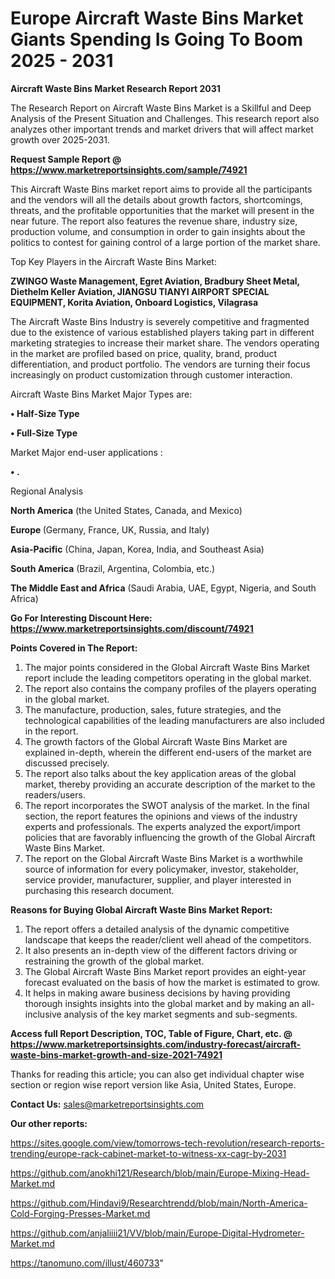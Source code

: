 # Europe Aircraft Waste Bins Market Giants Spending Is Going To Boom 2025 - 2031

<strong>Aircraft Waste Bins Market Research Report 2031</strong>

The Research Report on Aircraft Waste Bins Market is a Skillful and Deep Analysis of the Present Situation and Challenges. This research report also analyzes other important trends and market drivers that will affect market growth over 2025-2031.

<strong>Request Sample Report @ <a href=https://www.marketreportsinsights.com/sample/74921>https://www.marketreportsinsights.com/sample/74921</a></strong>

This Aircraft Waste Bins market report aims to provide all the participants and the vendors will all the details about growth factors, shortcomings, threats, and the profitable opportunities that the market will present in the near future. The report also features the revenue share, industry size, production volume, and consumption in order to gain insights about the politics to contest for gaining control of a large portion of the market share.

Top Key Players in the Aircraft Waste Bins Market:

<strong>ZWINGO Waste Management, Egret Aviation, Bradbury Sheet Metal, Diethelm Keller Aviation, JIANGSU TIANYI AIRPORT SPECIAL EQUIPMENT, Korita Aviation, Onboard Logistics, Vilagrasa</strong>

The Aircraft Waste Bins Industry is severely competitive and fragmented due to the existence of various established players taking part in different marketing strategies to increase their market share. The vendors operating in the market are profiled based on price, quality, brand, product differentiation, and product portfolio. The vendors are turning their focus increasingly on product customization through customer interaction.

Aircraft Waste Bins Market Major Types are:

<strong>• Half-Size Type

• Full-Size Type</strong>

Market Major end-user applications :

<strong>• .</strong>

Regional Analysis

</u><strong><b>North America</b></strong> (the United States, Canada, and Mexico)

<strong><b>Europe </b></strong>(Germany, France, UK, Russia, and Italy)

<strong><b>Asia-Pacific</b></strong> (China, Japan, Korea, India, and Southeast Asia)

<strong><b>South America</b></strong> (Brazil, Argentina, Colombia, etc.)

<strong><b>The Middle East and Africa</b></strong> (Saudi Arabia, UAE, Egypt, Nigeria, and South Africa)

<strong>Go For Interesting Discount Here: <a href=https://www.marketreportsinsights.com/discount/74921>https://www.marketreportsinsights.com/discount/74921</a></strong>

<strong>Points Covered in The Report:</strong>
<ol>
  <li>The major points considered in the Global Aircraft Waste Bins Market report include the leading competitors operating in the global market.</li>
  <li>The report also contains the company profiles of the players operating in the global market.</li>
  <li>The manufacture, production, sales, future strategies, and the technological capabilities of the leading manufacturers are also included in the report.</li>
  <li>The growth factors of the Global Aircraft Waste Bins Market are explained in-depth, wherein the different end-users of the market are discussed precisely.</li>
  <li>The report also talks about the key application areas of the global market, thereby providing an accurate description of the market to the readers/users.</li>
  <li>The report incorporates the SWOT analysis of the market. In the final section, the report features the opinions and views of the industry experts and professionals. The experts analyzed the export/import policies that are favorably influencing the growth of the Global Aircraft Waste Bins Market.</li>
  <li>The report on the Global Aircraft Waste Bins Market is a worthwhile source of information for every policymaker, investor, stakeholder, service provider, manufacturer, supplier, and player interested in purchasing this research document.</li>
</ol>
<strong>Reasons for Buying Global Aircraft Waste Bins Market Report:</strong>

<ol>
  <li>The report offers a detailed analysis of the dynamic competitive landscape that keeps the reader/client well ahead of the competitors.</li>
  <li>It also presents an in-depth view of the different factors driving or restraining the growth of the global market.</li>
  <li>The Global Aircraft Waste Bins Market report provides an eight-year forecast evaluated on the basis of how the market is estimated to grow.</li>
  <li>It helps in making aware business decisions by having providing thorough insights insights into the global market and by making an all-inclusive analysis of the key market segments and sub-segments.</li>
</ol>
<strong>Access full Report Description, TOC, Table of Figure, Chart, etc. @ <a href=https://www.marketreportsinsights.com/industry-forecast/aircraft-waste-bins-market-growth-and-size-2021-74921>https://www.marketreportsinsights.com/industry-forecast/aircraft-waste-bins-market-growth-and-size-2021-74921</a></strong>


Thanks for reading this article; you can also get individual chapter wise section or region wise report version like Asia, United States, Europe.

<strong>Contact Us:</strong>
sales@marketreportsinsights.com

<strong>Our other reports:</strong>

<a href=https://sites.google.com/view/tomorrows-tech-revolution/research-reports-trending/europe-rack-cabinet-market-to-witness-xx-cagr-by-2031>https://sites.google.com/view/tomorrows-tech-revolution/research-reports-trending/europe-rack-cabinet-market-to-witness-xx-cagr-by-2031</a>

<a href=https://github.com/anokhi121/Research/blob/main/Europe-Mixing-Head-Market.md>https://github.com/anokhi121/Research/blob/main/Europe-Mixing-Head-Market.md</a>

<a href=https://github.com/Hindavi9/Researchtrendd/blob/main/North-America-Cold-Forging-Presses-Market.md>https://github.com/Hindavi9/Researchtrendd/blob/main/North-America-Cold-Forging-Presses-Market.md</a>

<a href=https://github.com/anjaliiii21/VV/blob/main/Europe-Digital-Hydrometer-Market.md>https://github.com/anjaliiii21/VV/blob/main/Europe-Digital-Hydrometer-Market.md</a>

<a href=https://tanomuno.com/illust/460733>https://tanomuno.com/illust/460733</a>"
